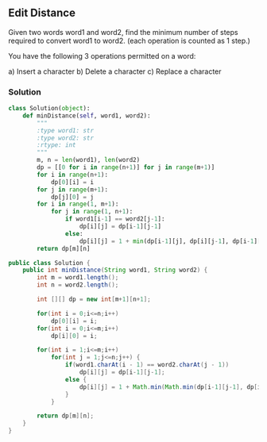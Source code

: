 ## Edit Distance

Given two words word1 and word2, find the minimum number of steps required to convert word1 to word2. (each operation is counted as 1 step.)

You have the following 3 operations permitted on a word:

a) Insert a character
b) Delete a character
c) Replace a character

### Solution

```python
class Solution(object):
    def minDistance(self, word1, word2):
        """
        :type word1: str
        :type word2: str
        :rtype: int
        """
        m, n = len(word1), len(word2)
        dp = [[0 for i in range(n+1)] for j in range(m+1)]
        for i in range(n+1):
            dp[0][i] = i
        for j in range(m+1):
            dp[j][0] = j
        for i in range(1, m+1):
            for j in range(1, n+1):
                if word1[i-1] == word2[j-1]:
                    dp[i][j] = dp[i-1][j-1]
                else:
                    dp[i][j] = 1 + min(dp[i-1][j], dp[i][j-1], dp[i-1][j-1])
        return dp[m][n]

```

```java
public class Solution {
    public int minDistance(String word1, String word2) {
        int m = word1.length();
        int n = word2.length();

        int [][] dp = new int[m+1][n+1];

        for(int i = 0;i<=n;i++)
            dp[0][i] = i;
        for(int i = 0;i<=m;i++)
            dp[i][0] = i;

        for(int i = 1;i<=m;i++)
            for(int j = 1;j<=n;j++) {
                if(word1.charAt(i - 1) == word2.charAt(j - 1))
                    dp[i][j] = dp[i-1][j-1];
                else {
                    dp[i][j] = 1 + Math.min(Math.min(dp[i-1][j-1], dp[i-1][j]), dp[i][j-1]);
                }
            }

        return dp[m][n];
    }
}
```
